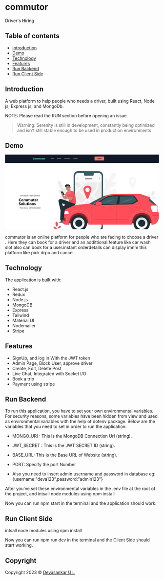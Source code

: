 # commutor
Driver's Hiring

## Table of contents

- [Introduction](#introduction)
- [Demo](#demo)
- [Technology](#technology)
- [Features](#features)
- [Run&nbsp;Backend](#runbackend)
- [Run&nbsp;Client&nbsp;Side](#runclientside)


## Introduction

A  web platform to help people who needs a driver, built using React, Node js, Express js, and MongoDb.

NOTE: Please read the RUN section before opening an issue.
>Warning: Serenity is still in development, constantly being optimized and isn't still stable enough to be used in production environments
## Demo

![This is an image](/driverHiring.png)


commutor is an online platform  for people who are facing to choose a driver . Here they can book for a driver and an addittional feature like car wash slot also can book for a user.instant orderdetails can display imnm this platform like pick drpo and cancel




## Technology

The application is built with:

- React.js
- Redux
- Node.js
- MongoDB
- Express
- Tailwind
- Material UI
- Nodemailer
- Stripe


## Features

- SignUp, and log in With the JWT token
- Admin Page, Block User, approve driver
- Create, Edit, Delete Post
- Live Chat, Integrated with Socket I/O
- Book a trip 
- Payment using stripe 


## Run&nbsp;Backend

To run this application, you have to set your own environmental variables. For security reasons, some variables have been hidden from view and used as environmental variables with the help of dotenv package. Below are the variables that you need to set in order to run the application:

- MONGO_URI : This is the MongoDB Connection Url (string).

- JWT_SECRET : This is the JWT SECRET ID (string).

- BASE_URL: This is the Base URL of Website (string).

- PORT: Specify the port Number

- Also you need to insert admin username and password in database eg:{username:"deva123",password:"admin123"}

After you've set these environmental variables in the .env file at the root of the project, and intsall node modules using npm install

Now you can run npm start in the terminal and the application should work.


## Run&nbsp;Client&nbsp;Side

intsall node modules using npm install

Now you can run npm run dev in the terminal and the Client Side should start working.

## Copyright

Copyright 2023 © [Devasankar U L](https://github.com/DevaSankarUl)

